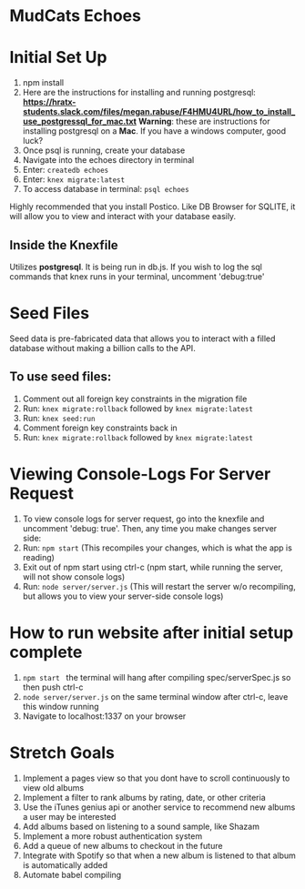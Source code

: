 # MudCats Echoes #

# Initial Set Up #
1. npm install
2. Here are the instructions for installing and running postgresql:
**https://hratx-students.slack.com/files/megan.rabuse/F4HMU4URL/how_to_install_use_postgressql_for_mac.txt**
**Warning**: these are instructions for installing postgresql on a **Mac**. If you have a windows computer, good luck?
3. Once psql is running, create your database
 1. Navigate into the echoes directory in terminal
 2. Enter: ``` createdb echoes ```
 3. Enter: ``` knex migrate:latest ```
4. To access database in terminal: ``` psql echoes ```

Highly recommended that you install Postico. Like DB Browser for SQLITE, it will allow you to view and interact with your database easily.

## Inside the Knexfile ##
Utilizes **postgresql**. It is being run in db.js. If you wish to log the sql commands that knex runs in your terminal, uncomment 'debug:true'

# Seed Files #
Seed data is pre-fabricated data that allows you to interact with a filled database without making a billion calls to the API.

## To use seed files: ##
1. Comment out all foreign key constraints in the migration file
2. Run: ``` knex migrate:rollback ``` followed by ``` knex migrate:latest ```
3. Run: ``` knex seed:run ```
4. Comment foreign key constraints back in
5. Run: ``` knex migrate:rollback ``` followed by ``` knex migrate:latest ```

# Viewing Console-Logs For Server Request #
1. To view console logs for server request, go into the knexfile and uncomment 'debug: true'. Then, any time you make changes server side:
2. Run: ``` npm start ``` (This recompiles your changes, which is what the app is reading)
3. Exit out of npm start using ctrl-c (npm start, while running the server, will not show console logs)
4. Run: ``` node server/server.js ``` (This will restart the server w/o recompiling, but allows you to view your server-side console logs)

# How to run website after initial setup complete #
1. ```npm start ``` the terminal will hang after compiling spec/serverSpec.js so then push ctrl-c
2. ``` node server/server.js ``` on the same terminal window after ctrl-c, leave this window running
3. Navigate to localhost:1337 on your browser

# Stretch Goals #
1. Implement a pages view so that you dont have to scroll continuously to view old albums
2. Implement a filter to rank albums by rating, date, or other criteria
3. Use the iTunes genius api or another service to recommend new albums a user may  be interested
4. Add albums based on listening to a sound sample, like Shazam
5. Implement a more robust authentication system
6. Add a queue of new albums to checkout in the future
7. Integrate with Spotify so that when a new album is listened to that album is automatically added
8. Automate babel compiling
